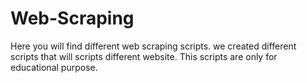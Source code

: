 # Web-Scraping
Here you will find different web scraping scripts.  we created different scripts that will scripts different website. This scripts are only for educational purpose. 
